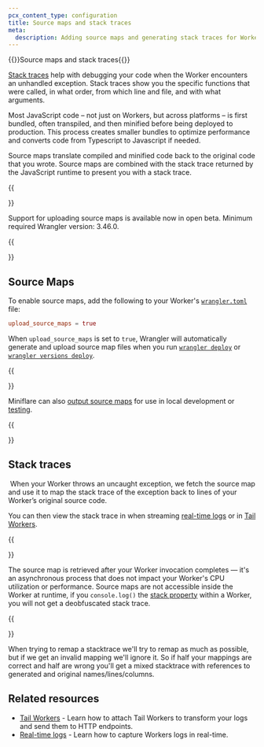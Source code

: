 ```yaml
---
pcx_content_type: configuration
title: Source maps and stack traces
meta:
  description: Adding source maps and generating stack traces for Workers. 
---
```

{{<heading-pill style="beta">}}Source maps and stack traces{{</heading-pill>}}

[Stack traces](https://developer.mozilla.org/en-US/docs/Web/JavaScript/Reference/Global_Objects/Error/stack) help with debugging your code when the Worker encounters an unhandled exception. Stack traces show you the specific functions that were called, in what order, from which line and file, and with what arguments.

Most JavaScript code – not just on Workers, but across platforms – is first bundled, often transpiled, and then minified before being deployed to production. This process creates smaller bundles to optimize performance and converts code from Typescript to Javascript if needed.

Source maps translate compiled and minified code back to the original code that you wrote. Source maps are combined with the stack trace returned by the JavaScript runtime to present you with a stack trace.

{{<Aside type="warning">}}

Support for uploading source maps is available now in open beta. Minimum required Wrangler version: 3.46.0.

{{</Aside>}}

## Source Maps

To enable source maps, add the following to your Worker's [`wrangler.toml`](/workers/wrangler/configuration/) file: 

```toml
upload_source_maps = true 
```

When `upload_source_maps` is set to `true`, Wrangler will automatically generate and upload source map files when you run [`wrangler deploy`](/workers/wrangler/commands/#deploy) or [`wrangler versions deploy`](/workers/wrangler/commands/#deploy-2).
​​

{{<Aside type="note">}}

Miniflare can also [output source maps](https://miniflare.dev/developing/source-maps) for use in local development or [testing](/workers/testing/integration-testing/#miniflares-api). 

{{</Aside>}}

## Stack traces
​​
When your Worker throws an uncaught exception, we fetch the source map and use it to map the stack trace of the exception back to lines of your Worker’s original source code. 

You can then view the stack trace in when streaming [real-time logs](/workers/observability/logging/real-time-logs/) or in [Tail Workers](/workers/observability/logging/tail-workers/).

{{<Aside type="note">}}

The source map is retrieved after your Worker invocation completes — it's an asynchronous process that does not impact your Worker's CPU utilization or performance. Source maps are not accessible inside the Worker at runtime, if you `console.log()` the [stack property](https://developer.mozilla.org/en-US/docs/Web/JavaScript/Reference/Global_Objects/Error/stack) within a Worker, you will not get a deobfuscated stack trace. 

{{</Aside>}}

When trying to remap a stacktrace we'll try to remap as much as possible, but if we get an invalid mapping we'll ignore it. So if half your mappings are correct and half are wrong you'll get a mixed stacktrace with references to generated and original names/lines/columns.

## Related resources

* [Tail Workers](/workers/observability/logging/logpush/) - Learn how to attach Tail Workers to transform your logs and send them to HTTP endpoints.
* [Real-time logs](/workers/observability/logging/real-time-logs/) - Learn how to capture Workers logs in real-time.
